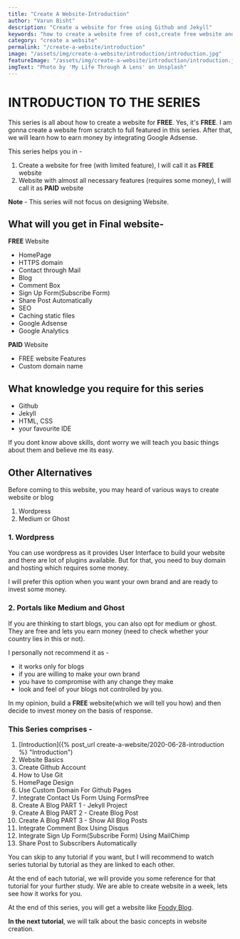 ```yaml
---
title: "Create A Website-Introduction"
author: "Varun Bisht"
description: "Create a website for free using Github and Jekyll"
keywords: "how to create a website free of cost,create free website and earn money,how to start a blog and make money,free blog,how to create a blog for free and make money"
category: "create a website"
permalink: "/create-a-website/introduction"
image: "/assets/img/create-a-website/introduction/introduction.jpg"
featureImage: "/assets/img/create-a-website/introduction/introduction.jpg"
imgText: "Photo by 'My Life Through A Lens' on Unsplash"
---
```

# INTRODUCTION TO THE SERIES

This series is all about how to create a website for **FREE**. Yes, it's **FREE**.
I am gonna create a website from scratch to full featured in this series.
After that, we will learn how to earn money by integrating Google Adsense.

This series helps you in -
1. Create a website for free (with limited feature), I will call it as **FREE** website
2. Website with almost all necessary features (requires some money), I will call it as **PAID** website

**Note** - This series will not focus on designing Website.

## What will you get in Final website-

**FREE** Website
 - HomePage
 - HTTPS domain
 - Contact through Mail
 - Blog
 - Comment Box
 - Sign Up Form(Subscribe  Form)
 - Share Post Automatically
 - SEO
 - Caching static files
 - Google Adsense
 - Google Analytics

**PAID** Website
 - FREE website Features
 - Custom domain name

## What knowledge you require for this series
- Github
- Jekyll  
- HTML, CSS
- your favourite IDE

If you dont know above skills, dont worry we will teach you basic things about them and believe me its easy.

## Other Alternatives

Before coming to this website, you may heard of various ways to create website or blog
1. Wordpress
2. Medium or Ghost


### 1. Wordpress
You can use wordpress as it provides User Interface to build your website and there are lot of plugins available.
But for that, you need to buy domain and hosting which requires some money.

I will prefer this option when you want your own brand and are ready to invest some money.

### 2. Portals like Medium and Ghost

If you are thinking to start blogs, you can also opt for medium or ghost.
They are free and lets you earn money (need to check whether your country lies in this or not).

I personally not recommend it as -
- it works only for blogs
- if you are willing to make your own brand
- you have to compromise with any change they make
- look and feel of your blogs not controlled by you.


In my opinion, build a **FREE** website(which we will tell you how) and then decide to invest money on the basis of response.

### This Series comprises -
1. [Introduction]({% post_url create-a-website/2020-06-28-introduction %} "Introduction")
2. Website Basics
3. Create Github Account
4. How to Use Git
5. HomePage Design
6. Use Custom Domain For Github Pages
7. Integrate Contact Us Form Using FormsPree
8. Create A Blog PART 1 - Jekyll Project
9. Create A Blog PART 2 - Create Blog Post
10. Create A Blog PART 3 - Show All Blog Posts
11. Integrate Comment Box Using Disqus
12. Integrate Sign Up Form(Subscribe Form) Using MailChimp
13. Share Post to Subscribers Automatically

You can skip to any tutorial if you want, but I will recommend to watch series tutorial by tutorial as they are linked to each other.

At the end of each tutorial, we will provide you some reference for that tutorial for your further study.
We are able to create website in a week, lets see how it works for you.

At the end of this series, you will get a website like [Foody Blog](https://vbisht7038.github.io "Foody Blog").

**In the next tutorial**, we will talk about the basic concepts in website creation.
